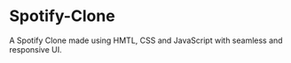 # Spotify-Clone
A Spotify Clone made using HMTL, CSS and JavaScript with seamless and responsive UI.
